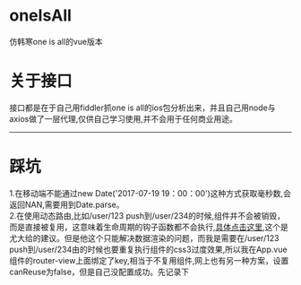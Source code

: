 # oneIsAll
仿韩寒one is all的vue版本
# 关于接口
接口都是在于自己用fiddler抓one is all的ios包分析出来，并且自己用node与axios做了一层代理,仅供自己学习使用,并不会用于任何商业用途。
***
# 踩坑
1.在移动端不能通过new Date('2017-07-19 19：00：00')这种方式获取毫秒数,会返回NAN,需要用到Date.parse。  
2.在使用动态路由,比如/user/123 push到/user/234的时候,组件并不会被销毁，而是直接被复用，这意味着生命周期的钩子函数都不会执行,[具体点击这里](https://router.vuejs.org/zh-cn/essentials/dynamic-matching.html),这个是尤大给的建议。但是他这个只能解决数据渲染的问题，而我是需要在/user/123 push到/user/234由的时候也要重复执行组件的css3过度效果,所以我在App.vue组件的router-view上面绑定了key,相当于不复用组件,网上也有另一种方案，设置canReuse为false，但是自己没配置成功。先记录下
